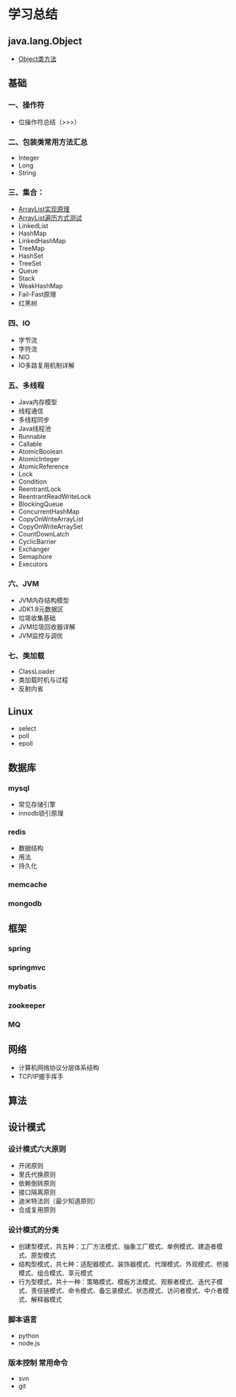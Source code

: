 # 学习总结

## java.lang.Object
* [Object类方法](https://github.com/liuwei1989/learn-summary/blob/master/doc/%E5%9F%BA%E7%A1%80/Object/Object%E7%B1%BB%E6%96%B9%E6%B3%95.md)

## 基础

### 一、操作符
* 位操作符总结（>>>）

### 二、包装类常用方法汇总
* Integer
* Long
* String

### 三、集合：
* [ArrayList实现原理](https://github.com/liuwei1989/learn-summary/blob/master/doc/%E5%9F%BA%E7%A1%80/%E9%9B%86%E5%90%88/ArrayList%E5%AE%9E%E7%8E%B0%E5%8E%9F%E7%90%86.md)
* [ArrayList遍历方式测试](https://github.com/liuwei1989/learn-summary/blob/master/doc/%E5%9F%BA%E7%A1%80/%E9%9B%86%E5%90%88/ArrayList%E5%AE%9E%E7%8E%B0%E5%8E%9F%E7%90%86.md)
* LinkedList
* HashMap
* LinkedHashMap
* TreeMap
* HashSet
* TreeSet
* Queue
* Stack
* WeakHashMap
* Fail-Fast原理
* 红黑树

### 四、IO
* 字节流
* 字符流
* NIO
* IO多路复用机制详解

### 五、多线程
* Java内存模型
* 线程通信
* 多线程同步
* Java线程池
* Runnable
* Callable
* AtomicBoolean
* AtomicInteger
* AtomicReference
* Lock
* Condition
* ReentrantLock
* ReentrantReadWriteLock
* BlockingQueue
* ConcurrentHashMap
* CopyOnWriteArrayList
* CopyOnWriteArraySet
* CountDownLatch
* CyclicBarrier
* Exchanger
* Semaphore
* Executors




### 六、JVM
* JVM内存结构模型
* JDK1.8元数据区
* 垃圾收集基础
* JVM垃圾回收器详解
* JVM监控与调优


### 七、类加载
* ClassLoader
* 类加载时机与过程
* 反射内省


## Linux
* select
* poll
* epoll

## 数据库
### mysql
* 常见存储引擎
* innodb锁引原理

### redis
* 数据结构
* 用法
* 持久化

### memcache

### mongodb


## 框架
### spring
### springmvc
### mybatis
### zookeeper
### MQ



## 网络
* 计算机网络协议分层体系结构
* TCP/IP握手挥手

## 算法



## 设计模式
### 设计模式六大原则
* 开闭原则
* 里氏代换原则
* 依赖倒转原则
* 接口隔离原则
* 迪米特法则（最少知道原则）
* 合成复用原则

### 设计模式的分类
* 创建型模式，共五种：工厂方法模式、抽象工厂模式、单例模式、建造者模式、原型模式
* 结构型模式，共七种：适配器模式、装饰器模式、代理模式、外观模式、桥接模式、组合模式、享元模式
* 行为型模式，共十一种：策略模式、模板方法模式、观察者模式、迭代子模式、责任链模式、命令模式、备忘录模式、状态模式、访问者模式、中介者模式、解释器模式

### 脚本语言
* python
* node.js

### 版本控制 常用命令
* svn
* git
